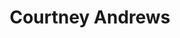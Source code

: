 ---
title: Courtney Andrews
email: courtney@seesharprun.net
linkedIn: caandrews
gitHub: courtneyandrews
icon: /content/img/courtney_andrews.jpg
slug: courtney_andrews
---